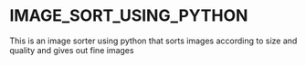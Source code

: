 # IMAGE_SORT_USING_PYTHON
 This is an image sorter using python that sorts images according to size and quality and gives out fine images
